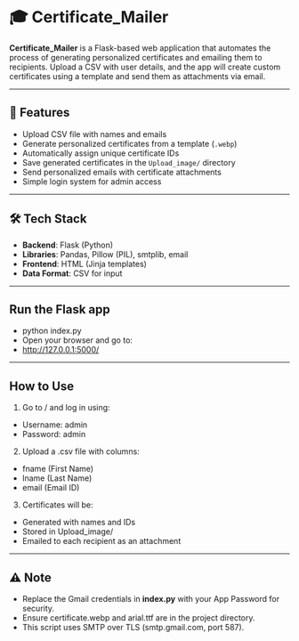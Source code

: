 # 🎓 Certificate_Mailer

**Certificate_Mailer** is a Flask-based web application that automates the process of generating personalized certificates and emailing them to recipients. Upload a CSV with user details, and the app will create custom certificates using a template and send them as attachments via email.

---

## 🚀 Features

- Upload CSV file with names and emails
- Generate personalized certificates from a template (`.webp`)
- Automatically assign unique certificate IDs
- Save generated certificates in the `Upload_image/` directory
- Send personalized emails with certificate attachments
- Simple login system for admin access

---

## 🛠️ Tech Stack

- **Backend**: Flask (Python)
- **Libraries**: Pandas, Pillow (PIL), smtplib, email
- **Frontend**: HTML (Jinja templates)
- **Data Format**: CSV for input

---

## Run the Flask app
- python index.py
- Open your browser and go to:
- http://127.0.0.1:5000/

---

## How to Use
1. Go to / and log in using:
- Username: admin
- Password: admin

2. Upload a .csv file with columns:
- fname (First Name)
- lname (Last Name)
- email (Email ID)

3. Certificates will be:
- Generated with names and IDs
- Stored in Upload_image/
- Emailed to each recipient as an attachment

---

## ⚠️ Note
- Replace the Gmail credentials in **index.py** with your App Password for security.
- Ensure certificate.webp and arial.ttf are in the project directory.
- This script uses SMTP over TLS (smtp.gmail.com, port 587).
